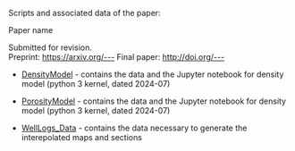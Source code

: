 Scripts and associated data of the paper:  

Paper name

Submitted for revision.  
Preprint: https://arxiv.org/--- 
Final paper: http://doi.org/---

* [DensityModel](DensityModel) - contains the data and the Jupyter notebook for density model (python 3 kernel, dated 2024-07)

* [PorosityModel](PorosityModel) - contains the data and the Jupyter notebook for density model (python 3 kernel, dated 2024-07)

* [WellLogs_Data](WellLogs_Data) - contains the data necessary to generate the interepolated maps and sections






